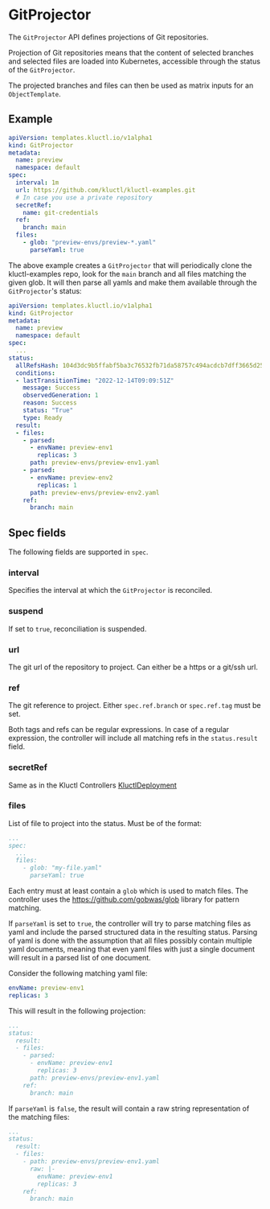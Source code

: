 # GitProjector

The `GitProjector` API defines projections of Git repositories.

Projection of Git repositories means that the content of selected branches and selected files are loaded into Kubernetes,
accessible through the status of the `GitProjector`.

The projected branches and files can then be used as matrix inputs for an `ObjectTemplate`.

## Example

```yaml
apiVersion: templates.kluctl.io/v1alpha1
kind: GitProjector
metadata:
  name: preview
  namespace: default
spec:
  interval: 1m
  url: https://github.com/kluctl/kluctl-examples.git
  # In case you use a private repository
  secretRef:
    name: git-credentials
  ref:
    branch: main
  files:
    - glob: "preview-envs/preview-*.yaml"
      parseYaml: true
```

The above example creates a `GitProjector` that will periodically clone the kluctl-examples repo, look for the `main`
branch and all files matching the given glob. It will then parse all yamls and make them available through the
`GitProjector`'s status:

```yaml
apiVersion: templates.kluctl.io/v1alpha1
kind: GitProjector
metadata:
  name: preview
  namespace: default
spec:
  ...
status:
  allRefsHash: 104d3dc9b5ffabf5ba3c76532fb71da58757c494acdcb7dff3665d256f516612
  conditions:
  - lastTransitionTime: "2022-12-14T09:09:51Z"
    message: Success
    observedGeneration: 1
    reason: Success
    status: "True"
    type: Ready
  result:
  - files:
    - parsed:
      - envName: preview-env1
        replicas: 3
      path: preview-envs/preview-env1.yaml
    - parsed:
      - envName: preview-env2
        replicas: 1
      path: preview-envs/preview-env2.yaml
    ref:
      branch: main
```

## Spec fields

The following fields are supported in `spec`.

### interval

Specifies the interval at which the `GitProjector` is reconciled.

### suspend

If set to `true`, reconciliation is suspended.

### url

The git url of the repository to project. Can either be a https or a git/ssh url.

### ref

The git reference to project. Either `spec.ref.branch` or `spec.ref.tag` must be set.

Both tags and refs can be regular expressions. In case of a regular expression, the controller will include all matching
refs in the `status.result` field.

### secretRef

Same as in the Kluctl Controllers [KluctlDeployment](https://kluctl.io/docs/flux/kluctldeployment/#git-authentication)

### files

List of file to project into the status. Must be of the format:

```yaml
...
spec:
  ...
  files:
    - glob: "my-file.yaml"
      parseYaml: true
```

Each entry must at least contain a `glob` which is used to match files. The controller uses the https://github.com/gobwas/glob
library for pattern matching.

If `parseYaml` is set to `true`, the controller will try to parse matching files as yaml and include the parsed structured
data in the resulting status. Parsing of yaml is done with the assumption that all files possibly contain multiple yaml
documents, meaning that even yaml files with just a single document will result in a parsed list of one document.

Consider the following matching yaml file:

```yaml
envName: preview-env1
replicas: 3
```

This will result in the following projection:

```yaml
...
status:
  result:
  - files:
    - parsed:
      - envName: preview-env1
        replicas: 3
      path: preview-envs/preview-env1.yaml
    ref:
      branch: main
```

If `parseYaml` is `false`, the result will contain a raw string representation of the matching files:

```yaml
...
status:
  result:
  - files:
    - path: preview-envs/preview-env1.yaml
      raw: |-
        envName: preview-env1
        replicas: 3
    ref:
      branch: main
```
